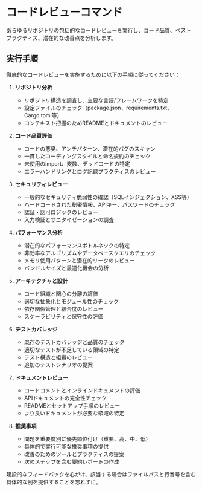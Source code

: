 # コードレビューコマンド

あらゆるリポジトリの包括的なコードレビューを実行し、コード品質、ベストプラクティス、潜在的な改善点を分析します。

## 実行手順

徹底的なコードレビューを実施するために以下の手順に従ってください：

1. **リポジトリ分析**
   - リポジトリ構造を調査し、主要な言語/フレームワークを特定
   - 設定ファイルのチェック（package.json、requirements.txt、Cargo.toml等）
   - コンテキスト把握のためREADMEとドキュメントのレビュー

2. **コード品質評価**
   - コードの悪臭、アンチパターン、潜在的バグのスキャン
   - 一貫したコーディングスタイルと命名規約のチェック
   - 未使用のimport、変数、デッドコードの特定
   - エラーハンドリングとログ記録プラクティスのレビュー

3. **セキュリティレビュー**
   - 一般的なセキュリティ脆弱性の確認（SQLインジェクション、XSS等）
   - ハードコードされた秘密情報、APIキー、パスワードのチェック
   - 認証・認可ロジックのレビュー
   - 入力検証とサニタイゼーションの調査

4. **パフォーマンス分析**
   - 潜在的なパフォーマンスボトルネックの特定
   - 非効率なアルゴリズムやデータベースクエリのチェック
   - メモリ使用パターンと潜在的リークのレビュー
   - バンドルサイズと最適化機会の分析

5. **アーキテクチャと設計**
   - コード組織と関心の分離の評価
   - 適切な抽象化とモジュール性のチェック
   - 依存関係管理と結合度のレビュー
   - スケーラビリティと保守性の評価

6. **テストカバレッジ**
   - 既存のテストカバレッジと品質のチェック
   - 適切なテストが不足している領域の特定
   - テスト構造と組織のレビュー
   - 追加のテストシナリオの提案

7. **ドキュメントレビュー**
   - コードコメントとインラインドキュメントの評価
   - APIドキュメントの完全性チェック
   - READMEとセットアップ手順のレビュー
   - より良いドキュメントが必要な領域の特定

8. **推奨事項**
   - 問題を重要度別に優先順位付け（重要、高、中、低）
   - 具体的で実行可能な推奨事項の提供
   - 改善のためのツールとプラクティスの提案
   - 次のステップを含む要約レポートの作成

建設的なフィードバックを心がけ、該当する場合はファイルパスと行番号を含む具体的な例を提供することを忘れずに。